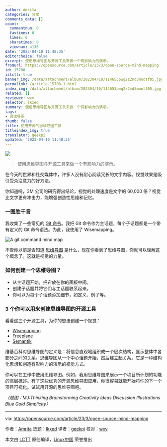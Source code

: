 ```yaml
---
author: Amrita
categories: 分享
comments_data: []
count:
  commentnum: 0
  favtimes: 0
  likes: 0
  sharetimes: 0
  viewnum: 4136
date: '2023-04-10 11:48:35'
editorchoice: false
excerpt: 使用思维导图与开源工具来做一个有影响力的演示。
fromurl: https://opensource.com/article/23/3/open-source-mind-mapping
id: 15708
islctt: true
banner_img: /data/attachment/album/202304/10/114653pwq2z2md5mootf05.jpg
permalink: /article-15708-1.html
index_img: /data/attachment/album/202304/10/114653pwq2z2md5mootf05.jpg.thumb.jpg
related: []
reviewer: wxy
selector: lkxed
summary: 使用思维导图与开源工具来做一个有影响力的演示。
tags:
- 思维导图
thumb: false
title: 使用开源的思维导图工具
titleindex_img: true
translator: geekpi
updated: '2023-04-10 11:48:35'
---
```


![](/data/attachment/album/202304/10/114653pwq2z2md5mootf05.jpg)



> 
> 使用思维导图与开源工具来做一个有影响力的演示。
> 
> 
> 


在今天的世界和社交媒体中，许多人没有耐心阅读冗长的文字内容。视觉效果是吸引受众注意力的好方法。


你知道吗，3M 公司的研究得出结论，视觉的处理速度是文字的 60,000 倍？视觉比文字更有冲击力，能增强创造性思维和记忆。


### 一图胜千言


我收集了一些常见的 [Git 命令](https://opensource.com/downloads/cheat-sheet-git)。我把 Git 命令作为主话题，每个子话题都是一个带有定义的 Git 命令语法。为此，我使用了 Wisemapping。


![A git command mind map](/data/attachment/album/202304/10/114836c1ah1qbn8t1ab1o1.jpg)


不管你以前是否知道 [思维导图](https://opensource.com/article/21/12/open-source-mind-mapping-drawio) 是什么，现在你看到了思维导图，你就可以理解这个概念了。这就是视觉的力量。


### 如何创建一个思维导图？


* 从主话题开始，把它放在你的画板中间。
* 创建子话题并将它们与主话题联系起来。
* 你可以为每个子话题添加细节，如定义、例子等。


### 3 个你可以用来创建思维导图的开源工具


看看这三个开源工具，为你的想法创建一个视觉：


* [Wisemapping](https://www.wisemapping.com/)
* [Freeplane](https://opensource.com/article/19/1/productivity-tool-freeplane)
* [Semantik](https://waf.io/semantik.html)


维基百科对思维导图的定义是：将信息直观地组织成一个层次结构，显示整体中各部分之间的关系。思维导图从一个中心话题开始，然后建立起关系。它是一种结构化思想和创造有影响力的演示的视觉方式。


你可以在工作中使用思维导图。例如，我用思维导图来展示一个项目所计划的功能的高层概述。有了这些优秀的开源思维导图应用，你很容易就能开始将你的下一个项目可视化。试试用开源的思维导图吧。


*（题图：MJ:Thinking Brainstorming Creativity Ideas Discussion Illustrations Blue Gold Simplicity）*




---


via: <https://opensource.com/article/23/3/open-source-mind-mapping>


作者：[Amrita](https://opensource.com/users/amrita42) 选题：[lkxed](https://github.com/lkxed/) 译者：[geekpi](https://github.com/geekpi) 校对：[wxy](https://github.com/wxy)


本文由 [LCTT](https://github.com/LCTT/TranslateProject) 原创编译，[Linux中国](https://linux.cn/) 荣誉推出